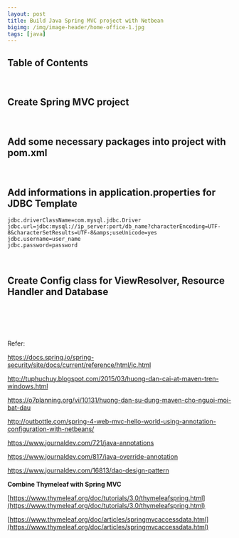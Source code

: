 ```yaml
---
layout: post
title: Build Java Spring MVC project with Netbean
bigimg: /img/image-header/home-office-1.jpg
tags: [java]
---
```



## Table of Contents


<br>

## Create Spring MVC project



<br>

## Add some necessary packages into project with pom.xml





<br>

## Add informations in application.properties for JDBC Template



```
jdbc.driverClassName=com.mysql.jdbc.Driver
jdbc.url=jdbc:mysql://ip_server:port/db_name?characterEncoding=UTF-8&characterSetResults=UTF-8&amps;useUnicode=yes
jdbc.username=user_name
jdbc.password=password
```

<br>

## Create Config class for ViewResolver, Resource Handler and Database




<br>

## 




<br>

Refer: 

https://docs.spring.io/spring-security/site/docs/current/reference/html/jc.html

http://tuphuchuy.blogspot.com/2015/03/huong-dan-cai-at-maven-tren-windows.html

https://o7planning.org/vi/10131/huong-dan-su-dung-maven-cho-nguoi-moi-bat-dau

http://outbottle.com/spring-4-web-mvc-hello-world-using-annotation-configuration-with-netbeans/

https://www.journaldev.com/721/java-annotations

https://www.journaldev.com/817/java-override-annotation

https://www.journaldev.com/16813/dao-design-pattern


**Combine Thymeleaf with Spring MVC**

[https://www.thymeleaf.org/doc/tutorials/3.0/thymeleafspring.html](https://www.thymeleaf.org/doc/tutorials/3.0/thymeleafspring.html)

[https://www.thymeleaf.org/doc/articles/springmvcaccessdata.html](https://www.thymeleaf.org/doc/articles/springmvcaccessdata.html)

